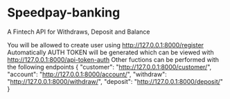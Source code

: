 # Speedpay-banking
A Fintech API for Withdraws, Deposit and Balance

You will be allowed to create user using http://127.0.0.1:8000/register
Automatically AUTH TOKEN will be generated which can be viewed with http://127.0.0.1:8000/api-token-auth
Other fuctions can be performed with the following endpoints
{
    "customer": "http://127.0.0.1:8000/customer/",
    "account": "http://127.0.0.1:8000/account/",
    "withdraw": "http://127.0.0.1:8000/withdraw/",
    "deposit": "http://127.0.0.1:8000/deposit/"
}
